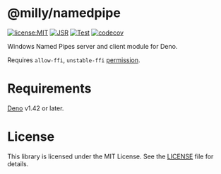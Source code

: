 # @milly/namedpipe

[![license:MIT](https://img.shields.io/github/license/Milly/deno-namedpipe)](LICENSE)
[![JSR](https://jsr.io/badges/@milly/namedpipe)](https://jsr.io/@milly/namedpipe)
[![Test](https://github.com/Milly/deno-namedpipe/actions/workflows/test.yml/badge.svg)](https://github.com/Milly/deno-namedpipe/actions/workflows/test.yml)
[![codecov](https://codecov.io/gh/Milly/deno-namedpipe/branch/master/graph/badge.svg)](https://codecov.io/gh/Milly/deno-namedpipe)

Windows Named Pipes server and client module for Deno.

Requires `allow-ffi`, `unstable-ffi`
[permission](https://docs.deno.com/runtime/manual/basics/permissions).

# Requirements

[Deno](https://deno.com) v1.42 or later.

# License

This library is licensed under the MIT License. See the [LICENSE](./LICENSE)
file for details.

